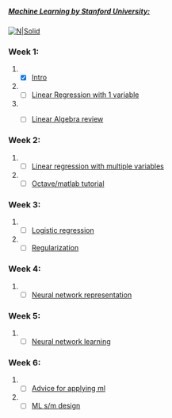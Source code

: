 ##### [Machine Learning by Stanford University:](https://www.coursera.org/learn/machine-learning/home/welcome)
[![N|Solid](https://www.freeeducator.com/wp-content/uploads/2017/05/Free-Online-Course-on-Machine-Learning-by-Stanford-University-595x303.jpg)](https://nodesource.com/products/nsolid)
### Week 1:
1. - [x]  [Intro]()
2. - [ ]  [Linear Regression with 1 variable]()
3. - [ ]  [Linear Algebra review]()


### Week 2:
1. - [ ]  [Linear regression with multiple variables]()
2. - [ ]  [Octave/matlab tutorial]()

### Week 3:
1. - [ ]  [Logistic regression]()
2. - [ ]  [Regularization]()

### Week 4:
1. - [ ]  [Neural network representation]()

### Week 5:
1. - [ ] [Neural network learning]()

### Week 6:
1. - [ ]  [Advice for applying ml]()
2. - [ ] [ML s/m design]()
